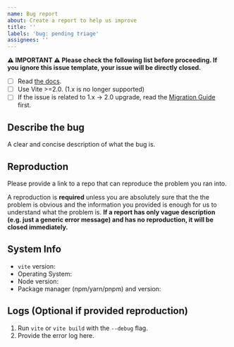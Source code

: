 ```yaml
---
name: Bug report
about: Create a report to help us improve
title: ''
labels: 'bug: pending triage'
assignees: ''
---
```


<!--
中文用户请注意：请仔细阅读以下模版，如果不遵循模版，issue 将会被直接关闭。
-->

**⚠️ IMPORTANT ⚠️ Please check the following list before proceeding. If you ignore this issue template, your issue will be directly closed.**

- [ ] Read [the docs](https://vitejs.dev/guide/).
- [ ] Use Vite >=2.0. (1.x is no longer supported)
- [ ] If the issue is related to 1.x -> 2.0 upgrade, read the [Migration Guide](https://vitejs.dev/guide/migration.html) first.

## Describe the bug

A clear and concise description of what the bug is.

## Reproduction

Please provide a link to a repo that can reproduce the problem you ran into.

A reproduction is **required** unless you are absolutely sure that the the problem is obvious and the information you provided is enough for us to understand what the problem is. **If a report has only vague description (e.g. just a generic error message) and has no reproduction, it will be closed immediately.**

## System Info

- `vite` version:
- Operating System:
- Node version:
- Package manager (npm/yarn/pnpm) and version:

## Logs (Optional if provided reproduction)

1. Run `vite` or `vite build` with the `--debug` flag.
2. Provide the error log here.
